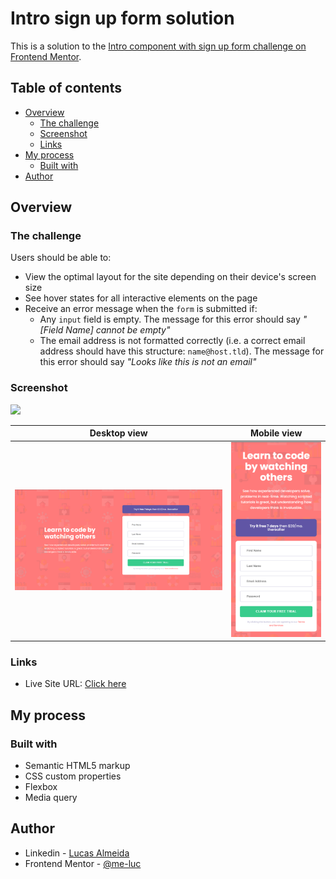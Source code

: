 # Intro sign up form solution

This is a solution to the [Intro component with sign up form challenge on Frontend Mentor](https://www.frontendmentor.io/challenges/intro-component-with-signup-form-5cf91bd49edda32581d28fd1).

## Table of contents

-   [Overview](#overview)
    -   [The challenge](#the-challenge)
    -   [Screenshot](#screenshot)
    -   [Links](#links)
-   [My process](#my-process)
    -   [Built with](#built-with)
-   [Author](#author)

## Overview

### The challenge

Users should be able to:

-   View the optimal layout for the site depending on their device's screen size
-   See hover states for all interactive elements on the page
-   Receive an error message when the `form` is submitted if:
    -   Any `input` field is empty. The message for this error should say _"[Field Name] cannot be empty"_
    -   The email address is not formatted correctly (i.e. a correct email address should have this structure: `name@host.tld`). The message for this error should say _"Looks like this is not an email"_

### Screenshot

![](./screenshot.jpg)

|          Desktop view          |          Mobile view          |
| :----------------------------: | :---------------------------: |
| ![](./design/desktop-view.png) | ![](./design/mobile-view.png) |

### Links

-   Live Site URL: [Click here](https://me-luc.github.io/intro-signup-form-page/)

## My process

### Built with

-   Semantic HTML5 markup
-   CSS custom properties
-   Flexbox
-   Media query

## Author

-   Linkedin - [Lucas Almeida](https://www.linkedin.com/in/almeida-lucas1/)
-   Frontend Mentor - [@me-luc](https://www.frontendmentor.io/profile/me-luc)
